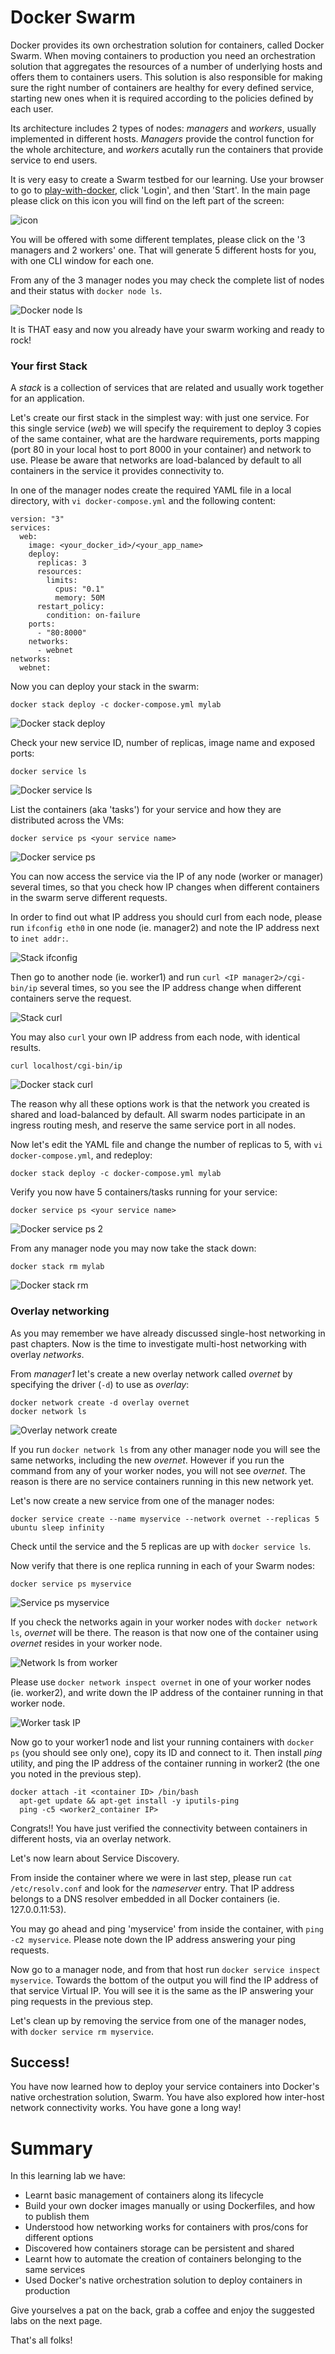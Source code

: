 # Docker Swarm

Docker provides its own orchestration solution for containers, called Docker Swarm. When moving containers to production you need an orchestration solution that aggregates the resources of a number of underlying hosts and offers them to containers users. This solution is also responsible for making sure the right number of containers are healthy for every defined service, starting new ones when it is required according to the policies defined by each user.

Its architecture includes 2 types of nodes: *managers* and *workers*, usually implemented in different hosts. *Managers* provide the control function for the whole architecture, and *workers* acutally run the containers that provide service to end users.

It is very easy to create a Swarm testbed for our learning. Use your browser to go to [play-with-docker](http://play-with-docker.com), click 'Login', and then 'Start'. In the main page please click on this icon you will find on the left part of the screen:

![icon](/posts/files/docker-201/assets/images/icon.png)

You will be offered with some different templates, please click on the '3 managers and 2 workers' one. That will generate 5 different hosts for you, with one CLI window for each one.

From any of the 3 manager nodes you may check the complete list of nodes and their status with `docker node ls`.

![Docker node ls](/posts/files/docker-201/assets/images/docker_node_ls.png)

It is THAT easy and now you already have your swarm working and ready to rock!

### Your first Stack

A *stack* is a collection of services that are related and usually work together for an application.

Let's create our first stack in the simplest way: with just one service. For this single service (*web*) we will specify the requirement to deploy 3 copies of the same container, what are the hardware requirements, ports mapping (port 80 in your local host to port 8000 in your container) and network to use. Please be aware that networks are load-balanced by default to all containers in the service it provides connectivity to.

In one of the manager nodes create the required YAML file in a local directory, with `vi docker-compose.yml` and the following content:

```
version: "3"
services:
  web:
    image: <your_docker_id>/<your_app_name>
    deploy:
      replicas: 3
      resources:
        limits:
          cpus: "0.1"
          memory: 50M
      restart_policy:
        condition: on-failure
    ports:
      - "80:8000"
    networks:
      - webnet
networks:
  webnet:
```

Now you can deploy your stack in the swarm:

```
docker stack deploy -c docker-compose.yml mylab
```

![Docker stack deploy](/posts/files/docker-201/assets/images/docker_stack_deploy.png)

Check your new service ID, number of replicas, image name and exposed ports:

```
docker service ls
```

![Docker service ls](/posts/files/docker-201/assets/images/docker_service_ls.png)

List the containers (aka 'tasks') for your service and how they are distributed across the VMs:

```
docker service ps <your service name>
```

![Docker service ps](/posts/files/docker-201/assets/images/docker_service_ps.png)

You can now access the service via the IP of any node (worker or manager) several times, so that you check how IP changes when different containers in the swarm serve different requests.

In order to find out what IP address you should curl from each node, please run `ifconfig eth0` in one node (ie. manager2) and note the IP address next to `inet addr:`.

![Stack ifconfig](/posts/files/docker-201/assets/images/stack_ifconfig.png)

Then go to another node (ie. worker1) and run `curl <IP manager2>/cgi-bin/ip` several times, so you see the IP address change when different containers serve the request.

![Stack curl](/posts/files/docker-201/assets/images/stack_curl.png)

You may also `curl` your own IP address from each node, with identical results.

```
curl localhost/cgi-bin/ip
```

![Docker stack curl](/posts/files/docker-201/assets/images/docker_stack_curl.png)

The reason why all these options work is that the network you created is shared and load-balanced by default. All swarm nodes participate in an ingress routing mesh, and reserve the same service port in all nodes.

Now let's edit the YAML file and change the number of replicas to 5, with `vi docker-compose.yml`, and redeploy:

```
docker stack deploy -c docker-compose.yml mylab
```

Verify you now have 5 containers/tasks running for your service:

```
docker service ps <your service name>
```

![Docker service ps 2](/posts/files/docker-201/assets/images/docker_service_ps2.png)

From any manager node you may now take the stack down:

```
docker stack rm mylab
```

![Docker stack rm](/posts/files/docker-201/assets/images/docker_stack_rm.png)



### Overlay networking

As you may remember we have already discussed single-host networking in past chapters. Now is the time to investigate multi-host networking with overlay *networks*.

From *manager1* let's create a new overlay network called *overnet* by specifying the driver (`-d`) to use as *overlay*:

```
docker network create -d overlay overnet
docker network ls
```

![Overlay network create](/posts/files/docker-201/assets/images/overlay_network_create.png)

If you run `docker network ls` from any other manager node you will see the same networks, including the new *overnet*. However if you run the command from any of your worker nodes, you will not see *overnet*. The reason is there are no service containers running in this new network yet.

Let's now create a new service from one of the manager nodes:

```
docker service create --name myservice --network overnet --replicas 5 ubuntu sleep infinity
```

Check until the service and the 5 replicas are up with `docker service ls`.

Now verify that there is one replica running in each of your Swarm nodes:

```
docker service ps myservice
```

![Service ps myservice](/posts/files/docker-201/assets/images/service_ps_myservice.png)

If you check the networks again in your worker nodes with `docker network ls`, *overnet* will be there. The reason is that now one of the container using *overnet* resides in your worker node.

![Network ls from worker](/posts/files/docker-201/assets/images/network_ls_from_worker.png)

Please use `docker network inspect overnet` in one of your worker nodes (ie. worker2), and write down the IP address of the container running in that worker node.

![Worker task IP](/posts/files/docker-201/assets/images/worker_task_IP.png)

Now go to your worker1 node and list your running containers with `docker ps` (you should see only one), copy its ID and connect to it. Then install *ping* utility, and ping the IP address of the container running in worker2 (the one you noted in the previous step).

```
docker attach -it <container ID> /bin/bash
  apt-get update && apt-get install -y iputils-ping
  ping -c5 <worker2_container IP>
```

Congrats!! You have just verified the connectivity between containers in different hosts, via an overlay network.

Let's now learn about Service Discovery.

From inside the container where we were in last step, please run `cat /etc/resolv.conf` and look for the *nameserver* entry. That IP address belongs to a DNS resolver embedded in all Docker containers (ie. 127.0.0.11:53).

You may go ahead and ping 'myservice' from inside the container, with `ping -c2 myservice`. Please note down the IP address answering your ping requests.

Now go to a manager node, and from that host run `docker service inspect myservice`. Towards the bottom of the output you will find the IP address of that service Virtual IP. You will see it is the same as the IP answering your ping requests in the previous step.

Let's clean up by removing the service from one of the manager nodes, with `docker service rm myservice`.



## Success!

You have now learned how to deploy your service containers into Docker's native orchestration solution, Swarm. You have also explored how inter-host network connectivity works. You have gone a long way!


# Summary

In this learning lab we have:

* Learnt basic management of containers along its lifecycle
* Build your own docker images manually or using Dockerfiles, and how to publish them
* Understood how networking works for containers with pros/cons for different options
* Discovered how containers storage can be persistent and shared
* Learnt how to automate the creation of containers belonging to the same services
* Used Docker's native orchestration solution to deploy containers in production

Give yourselves a pat on the back, grab a coffee and enjoy the suggested labs on the next page.

That's all folks!
